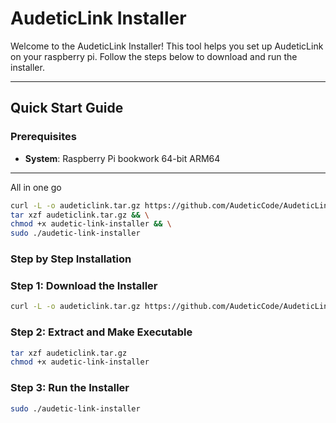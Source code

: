 # AudeticLink Installer

Welcome to the AudeticLink Installer! This tool helps you set up AudeticLink on your raspberry pi. Follow the steps below to download and run the installer.

---

## Quick Start Guide

### Prerequisites

- **System**: Raspberry Pi bookwork 64-bit ARM64

---

All in one go

```bash
curl -L -o audeticlink.tar.gz https://github.com/AudeticCode/AudeticLinkInstaller/releases/download/latest/AudeticLinkInstaller_Linux_arm64.tar.gz && \
tar xzf audeticlink.tar.gz && \
chmod +x audetic-link-installer && \
sudo ./audetic-link-installer
```

### Step by Step Installation

### Step 1: Download the Installer

```bash
curl -L -o audeticlink.tar.gz https://github.com/AudeticCode/AudeticLinkInstaller/releases/download/latest/AudeticLinkInstaller_Linux_arm64.tar.gz
```

### Step 2: Extract and Make Executable

```bash
tar xzf audeticlink.tar.gz
chmod +x audetic-link-installer
```

### Step 3: Run the Installer

```bash
sudo ./audetic-link-installer
```
